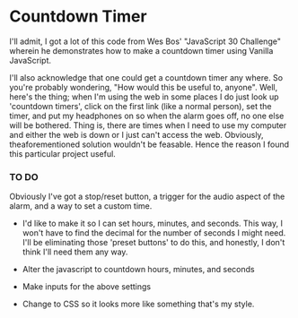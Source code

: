 # Countdown Timer

I'll admit, I got a lot of this code from Wes Bos' "JavaScript 30 Challenge" wherein he demonstrates how to make a countdown timer using Vanilla JavaScript.

I'll also acknowledge that one could get a countdown timer any where. So you're probably wondering, "How would this be useful to, anyone". Well, here's the thing; when I'm using the web in some places I do just look up 'countdown timers', click on the first link (like a normal person), set the timer, and put my headphones on so when the alarm goes off, no one else will be bothered. Thing is, there are times when I need to use my computer and either the web is down or I just can't access the web. Obviously, theaforementioned solution wouldn't be feasable. Hence the reason I found this particular project useful. 

### TO DO

Obviously I've got a stop/reset button, a trigger for the audio aspect of the alarm, and a way to set a custom time.

- I'd like to make it so I can set hours, minutes, and seconds. This way, I won't have to find the decimal for the number of seconds I might need. I'll be eliminating those 'preset buttons' to do this, and honestly, I don't think I'll need them any way. 

- Alter the javascript to countdown hours, minutes, and seconds

- Make inputs for the above settings

- Change to CSS so it looks more like something that's my style.
